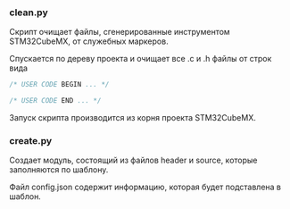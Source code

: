 ### clean.py
Скрипт очищает файлы, сгенерированные инструментом STM32CubeMX, от служебных маркеров. 

Спускается по дереву проекта и очищает все .c и .h файлы от строк вида

```c
/* USER CODE BEGIN ... */

/* USER CODE END ... */
```

Запуск скрипта производится из корня проекта STM32CubeMX.

### create.py
Создает модуль, состоящий из файлов header и source, которые заполняются по шаблону.

Файл config.json содержит информацию, которая будет подставлена в шаблон.